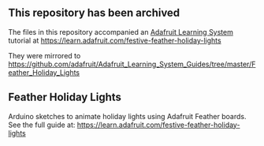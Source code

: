 ## This repository has been archived

The files in this repository accompanied an [Adafruit Learning System](https://learn.adafruit.com) tutorial
 at https://learn.adafruit.com/festive-feather-holiday-lights

They were mirrored to https://github.com/adafruit/Adafruit_Learning_System_Guides/tree/master/Feather_Holiday_Lights

## Feather Holiday Lights
Arduino sketches to animate holiday lights using Adafruit Feather boards.  See the full guide at: https://learn.adafruit.com/festive-feather-holiday-lights
